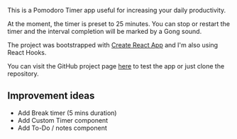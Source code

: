 This is a Pomodoro Timer app useful for increasing your daily productivity.

At the moment, the timer is preset to 25 minutes. You can stop or restart the timer and the interval completion will be marked by a Gong sound.

The project was bootstrapped with [Create React App](https://github.com/facebook/create-react-app) and I'm also using React Hooks.

You can visit the GitHub project page [here](https://ioanacosmina.github.io/timer-app/) to test the app or just clone the repository.

## Improvement ideas
- Add Break timer (5 mins duration)
- Add Custom Timer component
- Add To-Do / notes component

